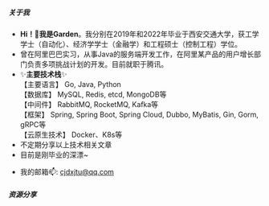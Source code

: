 ##### 关于我
* **Hi！👋我是Garden**。我分别在2019年和2022年毕业于西安交通大学，获工学学士（自动化）、经济学学士（金融学）和工程硕士（控制工程）学位。  
* 曾在阿里巴巴实习，从事Java的服务端开发工作，在阿里某产品的用户增长部门负责多项挑战计划的开发。目前就职于腾讯。  
* ✨**主要技术栈**✨  
【主要语言】 Go, Java, Python  
【数据库】 MySQL, Redis, etcd, MongoDB等  
【中间件】 RabbitMQ, RocketMQ, Kafka等  
【框架】 Spring, Spring Boot, Spring Cloud, Dubbo, MyBatis, Gin, Gorm, gRPC等  
【云原生技术】 Docker、K8s等  
* 不定期分享以上技术相关文章  
* 目前是刚毕业的深漂~  
- 我的邮箱📫: cjdxjtu@qq.com

##### 资源分享
